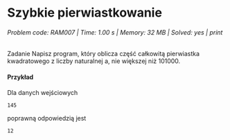 # Szybkie pierwiastkowanie
###### Problem code: RAM007 \| Time: 1.00 s \| Memory: 32 MB \| Solved: yes \| print

Zadanie
Napisz program, który oblicza część całkowitą pierwiastka kwadratowego z liczby naturalnej a, nie większej niż 101000.

#### Przykład
Dla danych wejściowych

```
145
```
poprawną odpowiedzią jest
```
12
```
